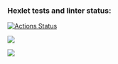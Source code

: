 ### Hexlet tests and linter status:
[![Actions Status](https://github.com/zoyart/java-project-71/actions/workflows/hexlet-check.yml/badge.svg)](https://github.com/zoyart/java-project-71/actions)

<a href="https://codeclimate.com/github/zoyart/java-project-71/maintainability"><img src="https://api.codeclimate.com/v1/badges/4a8a2accd783a1122f43/maintainability" /></a>

<a href="https://codeclimate.com/github/zoyart/java-project-71/test_coverage"><img src="https://api.codeclimate.com/v1/badges/4a8a2accd783a1122f43/test_coverage" /></a>
